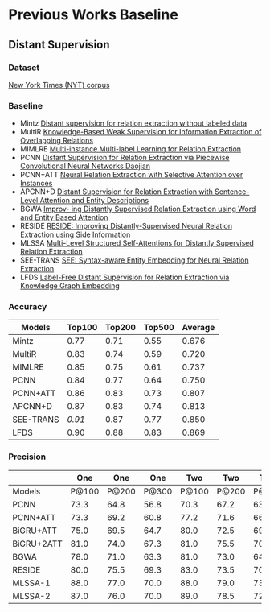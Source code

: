 # Previous Works Baseline
## Distant Supervision
### Dataset
[New York Times (NYT) corpus]()
### Baseline
- Mintz [Distant supervision for relation extraction without labeled data](http://www.aclweb.org/anthology/P09-1113)
- MultiR [Knowledge-Based Weak Supervision for Information Extraction of Overlapping Relations](http://www.aclweb.org/anthology/P11-1055)
- MIMLRE [Multi-instance Multi-label Learning for Relation Extraction](http://www.aclweb.org/anthology/D12-1042)
- PCNN [Distant Supervision for Relation Extraction via Piecewise Convolutional Neural Networks
Daojian](http://www.emnlp2015.org/proceedings/EMNLP/pdf/EMNLP203.pdf)
- PCNN+ATT [Neural Relation Extraction with Selective Attention over Instances](http://www.aclweb.org/anthology/P16-1200)
- APCNN+D [Distant Supervision for Relation Extraction with Sentence-Level Attention and Entity Descriptions](<https://pdfs.semanticscholar.org/b8da/823ad81e3b8e5b80d8286129fdb1d9132e7.pdf?_ga=2.25061362.950242724.1556102255-1721389731.1530185202>) 
- BGWA [Improv- ing Distantly Supervised Relation Extraction using Word and Entity Based Attention](https://arxiv.org/pdf/1804.06987.pdf)
- RESIDE [RESIDE: Improving Distantly-Supervised Neural Relation Extraction using Side Information](http://malllabiisc.github.io/publications/papers/reside_emnlp18.pdf)
- MLSSA [Multi-Level Structured Self-Attentions for Distantly Supervised Relation Extraction](https://www.aclweb.org/anthology/D18-1245)
- SEE-TRANS [SEE: Syntax-aware Entity Embedding for Neural Relation Extraction](http://arxiv.org/abs/1801.03603)
- LFDS [Label-Free Distant Supervision for Relation Extraction via Knowledge Graph Embedding](http://aclweb.org/anthology/D18-1248)
### Accuracy

| Models 	| Top100 	| Top200 	| Top500 	| Average 	|
|--------	|--------	|--------	|--------	|---------	|
|    Mintz    	|0.77|0.71|0.55|0.676|
|   MultiR     	|0.83|0.74|0.59|0.720|
|    MIMLRE    	|0.85|0.75|0.61|0.737|
|    PCNN    	  |0.84|0.77|0.64|0.750|
|    PCNN+ATT   |0.86|0.83|0.73|0.807|
|   APCNN+D     |0.87|0.83|0.74|0.813|
|    SEE-TRANS  |*0.91*|0.87|0.77|0.850|
|    LFDS    	  |0.90|0.88|0.83|0.869|

### Precision
|  	| One 	| One 	| One 	| Two 	| Two 	| Two 	| All 	| All 	| All 	|
|------------	|-------	|-------	|-------	|-------	|-------	|-------	|-------	|-------	|-------	|
| Models 	| P@100 	| P@200 	| P@300 	| P@100 	| P@200 	| P@300 	| P@100 	| P@200 	| P@300 	|
| PCNN 	| 73.3 	| 64.8 	| 56.8 	| 70.3 	| 67.2 	| 63.1 	| 72.3 	| 69.7 	| 64.1 	|
| PCNN+ATT 	| 73.3 	| 69.2 	| 60.8 	| 77.2 	| 71.6 	| 66.1 	| 76.2 	| 73.1 	| 67.4 	|
| BiGRU+ATT 	| 75.0 	| 69.5 	| 64.7 	| 80.0 	| 72.5 	| 69.3 	| 82.0 	| 76.5 	| 71.3 	|
| BiGRU+2ATT 	| 81.0 	| 74.0 	| 67.3 	| 81.0 	| 75.5 	| 70.7 	| 81.0 	| 76.0 	| 72.7 	|
| BGWA 	| 78.0 	| 71.0 	| 63.3 	| 81.0 	| 73.0 	| 64.0 	| 82.0 	| 75.0 	| 72.0 	|
| RESIDE 	| 80.0 	| 75.5 	| 69.3 	| 83.0 	| 73.5 	| 70.6 	| 84.0 	| 78.5 	| 75.6 	|
| MLSSA-1 	| 88.0 	| 77.0 	| 70.0 	| 88.0 	| 79.0 	| 73.3 	| 87.0 	| 81.5 	| 76.0 	|
| MLSSA-2 	| 87.0 	| 76.0 	| 70.0 	| 89.0 	| 78.5 	| 72.3 	| 90.0 	| 81.5 	| 77.0 	|
